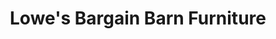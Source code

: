 ---
title: "Lowe's Bargain Barn Furniture"
url: /zanesville/lowes-bargain-barn-furniture/
shop: furniture
---
